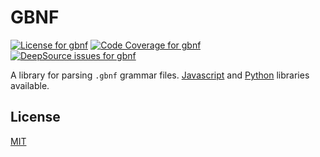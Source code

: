 # GBNF

<a href="https://github.com/ambient-labs/GBNF/packages/gbnf/blob/master/LICENSE"><img alt="License for gbnf" src="https://img.shields.io/npm/l/gbnf" /></a>
<a href="https://codecov.io/gh/ambient-labs/gbnf"><img alt="Code Coverage for gbnf" src="https://img.shields.io/codecov/c/github/ambient-labs/gbnf" /></a>
<a href="https://deepsource.io/gh/ambient-labs/gbnf/?ref=repository-badge"><img alt="DeepSource issues for gbnf" src="https://deepsource.io/gh/ambient-labs/gbnf.svg/?label=active+issues&show_trend=true" /></a>

A library for parsing `.gbnf` grammar files. [Javascript](packages/gbnfjs) and [Python](packages/python) libraries available.

## License

[MIT](LICENSE)
